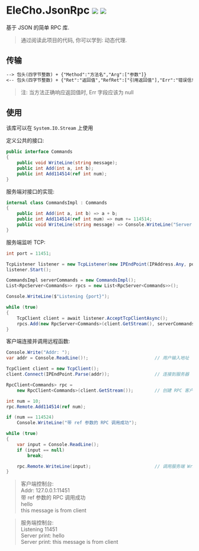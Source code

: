 # EleCho.JsonRpc [![](https://img.shields.io/badge/-中文-green)](README.md) [![](https://img.shields.io/badge/-English-green)](README.en.md)

基于 JSON 的简单 RPC 库.

> 通过阅读此项目的代码, 你可以学到: 动态代理.

## 传输

```txt
--> 包头(四字节整数) + {"Method":"方法名","Arg":["参数"]}
<-- 包头(四字节整数) + {"Ret":"返回值","RefRet":["引用返回值"],"Err":"错误信息"}
```

> 注: 当方法正确响应返回值时, Err 字段应该为 null

## 使用

该库可以在 `System.IO.Stream` 上使用

定义公共的接口:

```csharp
public interface Commands
{
    public void WriteLine(string message);
    public int Add(int a, int b);
    public int Add114514(ref int num);
}
```

服务端对接口的实现:

```csharp
internal class CommandsImpl : Commands
{
    public int Add(int a, int b) => a + b;
    public int Add114514(ref int num) => num += 114514;
    public void WriteLine(string message) => Console.WriteLine("Server print: " + message);
}
```

服务端监听 TCP:

```csharp
int port = 11451;

TcpListener listener = new TcpListener(new IPEndPoint(IPAddress.Any, port));      // 监听指定端口
listener.Start();

CommandsImpl serverCommands = new CommandsImpl();                                 // 创建公用的指令调用实例
List<RpcServer<Commands>> rpcs = new List<RpcServer<Commands>>();                 // 保存所有客户端 RPC 引用

Console.WriteLine($"Listening {port}");

while (true)
{
    TcpClient client = await listener.AcceptTcpClientAsync();                     // 接受一个客户端
    rpcs.Add(new RpcServer<Commands>(client.GetStream(), serverCommands));        // 创建并保存 RPC 实例
}
```

客户端连接并调用远程函数:

```csharp
Console.Write("Addr: ");
var addr = Console.ReadLine()!;                         // 用户输入地址

TcpClient client = new TcpClient();
client.Connect(IPEndPoint.Parse(addr));                 // 连接到服务器

RpcClient<Commands> rpc =
    new RpcClient<Commands>(client.GetStream());        // 创建 RPC 客户端实例

int num = 10;
rpc.Remote.Add114514(ref num);

if (num == 114524)
    Console.WriteLine("带 ref 参数的 RPC 调用成功");

while (true)
{
    var input = Console.ReadLine();
    if (input == null)
        break;

    rpc.Remote.WriteLine(input);                        // 调用服务端 WriteLine 方法
}
```

> 客户端控制台: \
> Addr: 127.0.0.1:11451 \
> 带 ref 参数的 RPC 调用成功\
> hello \
> this message is from client

> 服务端控制台: \
> Listening 11451 \
> Server print: hello \
> Server print: this message is from client